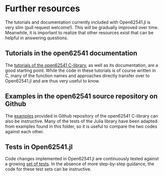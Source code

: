 # Further resources 
The tutorials and documentation currently included with Open62541.jl is very slim 
(pull request welcome!). This will be gradually improved over time. Meanwhile, it 
is important to realize that other resources exist that can be helpful in answering 
questions. 

## Tutorials in the open62541 documentation
The [tutorials of the open62541 C-library](https://www.open62541.org/doc/master/tutorials.html), 
as well as its documentation, are a good starting point. While the code in these 
tutorials is of course written in C, many of the function names and approaches 
directly transfer over to Open62541.jl and are thus very useful to know.

## Examples in the open62541 source repository on Github
The [examples](https://github.com/open62541/open62541/tree/master/examples) provided in Github repository of the open62541 C-library can also be instructive. Many of the tests of the Julia library have been adapted from examples found in this folder, so it is useful to compare the two codes against each other.

## Tests in Open62541.jl
Code changes implemented in Open62541.jl are continuously tested against a growing 
[set of tests](https://github.com/martinkosch/Open62541.jl/tree/main/test). In the absence of more step-by-step guidance, the code for these test sets can be instructive.
